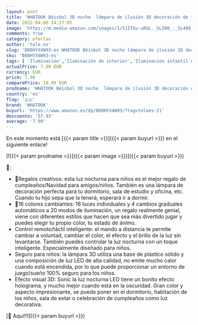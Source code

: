 ```yaml
---
layout: post
title: 'WHATOOK Béisbol 3D noche  lámpara de ilusión 3D decoración de fiesta  juguetes para niños regalos para Navidad cumpleaños vacaciones'
date: 2022-04-06 14:27:05
image: 'https://m.media-amazon.com/images/I/51ITGv-uRUL._SL500_._SL400_.jpg'
comments: true
category: ofertas
author: 'tole.es'
slug: 'B08HYX4W93-es WHATOOK Béisbol 3D noche lámpara de ilusión 3D decoración...'
sku: 'B08HYX4W93-es'
tags: [ 'Iluminación','Iluminación de interior','Iluminación infantil nocturna','Lámparas e iluminación infantil','navidad','whatook', ]
actualPrice: 7.99 EUR
currency: EUR
price: 7.99
comparePrice: 18.99 EUR
prodname: 'WHATOOK Béisbol 3D noche  lámpara de ilusión 3D decoración de fiesta  juguetes para niños regalos para Navidad cumpleaños vacaciones'
country: 'es'
flag: '🇪🇸'
brand: 'WHATOOK'
buyurl: 'https://www.amazon.es/dp/B08HYX4W93/?tag=tolees-21'
descuento: '57.93'
average: '7.99'
---
```


En este momento está [{{< param title >}}]({{< param buyurl >}}) en el siguiente enlace!

[![{{< param prodname >}}]({{< param image >}})]({{< param buyurl >}})

🔎:

- 🎁Regalos creativos: esta luz nocturna para niños es el mejor regalo de cumpleaños/Navidad para amigos/niños. También es una lámpara de decoración perfecta para tu dormitorio, sala de estudio y oficina, etc. Cuando tu hijo sepa que la tenerá, esperará ir a dormir.
- 🎁16 colores cambiantes: 16 luces individuales y 4 cambios graduales automáticos a 20 modos de iluminación, un regalo realmente genial, viene con diferentes estilos que hacen que sea más divertido jugar y puedes elegir tu propio color, tu estado de ánimo.
- Control remoto/táctil inteligente: el mando a distancia te permite cambiar a voluntad, cambiar el color, el efecto y el brillo de la luz sin levantarse. También puedes controlar la luz nocturna con un toque inteligente. Especialmente diseñado para niños.
- Seguro para niños: la lámpara 3D utiliza una base de plástico sólido y una composición de luz LED de alta calidad, no emite mucho calor cuando está encendida, por lo que puede proporcionar un entorno de juego/sueño 100% seguro para los niños.
- Efecto visual 3D: Sonic la luz nocturna LED tiene un bonito efecto holograma, y mucho mejor cuando está en la oscuridad. Gran color y aspecto impresionante, se puede poner en el dormitorio, habitación de los niños, sala de estar o celebración de cumpleaños como luz decorativa.

[🛒 Aquí!!!]({{< param buyurl >}})
